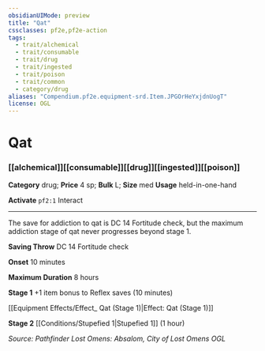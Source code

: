 ```yaml
---
obsidianUIMode: preview
title: "Qat"
cssclasses: pf2e,pf2e-action
tags:
  - trait/alchemical
  - trait/consumable
  - trait/drug
  - trait/ingested
  - trait/poison
  - trait/common
  - category/drug
aliases: "Compendium.pf2e.equipment-srd.Item.JPGOrHeYxjdnUogT"
license: OGL
---
```

# Qat

### [[alchemical]][[consumable]][[drug]][[ingested]][[poison]]

**Category** drug; 
**Price** 4 sp; 
**Bulk** L; **Size** med
**Usage** held-in-one-hand

**Activate** `pf2:1` Interact

* * *

The save for addiction to qat is DC 14 Fortitude check, but the maximum addiction stage of qat never progresses beyond stage 1.

**Saving Throw** DC 14 Fortitude check

**Onset** 10 minutes

**Maximum Duration** 8 hours

**Stage 1** +1 item bonus to Reflex saves (10 minutes)

[[Equipment Effects/Effect_ Qat (Stage 1)|Effect: Qat (Stage 1)]]

**Stage 2** [[Conditions/Stupefied 1|Stupefied 1]] (1 hour)

*Source: Pathfinder Lost Omens: Absalom, City of Lost Omens*
*OGL*